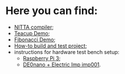 # Here you can find:

- [NITTA compiler](Main.hs);
- [Teacup Demo](TeacupDemo.hs);
- [Fibonacci Demo](FibonacciDemo.hs);
- [How-to build and test project](../doc/build.md);
- instructions for hardware test bench setup:
    - [Raspberry Pi 3](RaspberryPi3.md);
    - [DE0nano + Electric Imp imp001](testbench_DE0nano_imp001.md).

